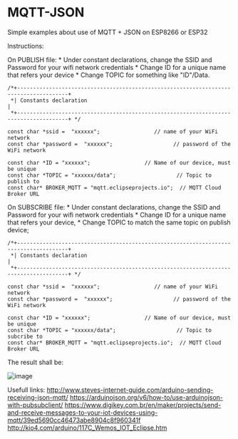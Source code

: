 # MQTT-JSON
Simple examples about use of MQTT + JSON on ESP8266 or ESP32

Instructions:

On PUBLISH file:
    * Under constant declarations, change the SSID and Password for your wifi network credentials
    * Change ID for a unique name that refers your device
    * Change TOPIC for something like "ID"/Data.

    /*+--------------------------------------------------------------------------------------+
     *| Constants declaration                                                                |
     *+--------------------------------------------------------------------------------------+ */

    const char *ssid =  "xxxxxx";                 // name of your WiFi network
    const char *password =  "xxxxxx";                   // password of the WiFi network

    const char *ID = "xxxxxx";                 // Name of our device, must be unique
    const char *TOPIC = "xxxxxx/data";                   // Topic to publish to
    const char* BROKER_MQTT = "mqtt.eclipseprojects.io";  // MQTT Cloud Broker URL

On SUBSCRIBE file:
    * Under constant declarations, change the SSID and Password for your wifi network credentials
    * Change ID for a unique name that refers your device, 
    * Change TOPIC to match the same topic on publish device;
    
    /*+--------------------------------------------------------------------------------------+
     *| Constants declaration                                                                |
     *+--------------------------------------------------------------------------------------+ */

    const char *ssid =  "xxxxxx";                 // name of your WiFi network
    const char *password =  "xxxxxx";                   // password of the WiFi network

    const char *ID = "xxxxxx";                 // Name of our device, must be unique
    const char *TOPIC = "xxxxxx/data";                   // Topic to subcribe to
    const char* BROKER_MQTT = "mqtt.eclipseprojects.io";  // MQTT Cloud Broker URL
    
    
The result shall be:

![image](https://user-images.githubusercontent.com/33373207/145825556-2daa3015-d764-4020-96c6-385fc83eb3d7.png)






Usefull links:
http://www.steves-internet-guide.com/arduino-sending-receiving-json-mqtt/
https://arduinojson.org/v6/how-to/use-arduinojson-with-pubsubclient/
https://www.digikey.com.br/en/maker/projects/send-and-receive-messages-to-your-iot-devices-using-mqtt/39ed5690cc46473abe8904c8f960341f
http://kio4.com/arduino/117C_Wemos_IOT_Eclipse.htm
